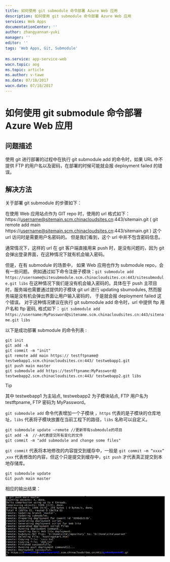 ```yaml
---
title: 如何使用 git submodule 命令部署 Azure Web 应用
description: 如何使用 git submodule 命令部署 Azure Web 应用
services: Web Apps
documentationCenter: ''
author: zhangyannan-yuki
manager: ''
editor: ''
tags: 'Web Apps, Git, Submodule'

ms.service: app-service-web
wacn.topic: aog
ms.topic: article
ms.author: v-tawe
ms.date: 07/18/2017
wacn.date: 07/18/2017
---
```


# 如何使用 git submodule 命令部署 Azure Web 应用

## 问题描述

使用 git 进行部署的过程中在执行 git submodule add 的命令时，如果 URL 中不提供 FTP 的用户名以及密码，在部署的时候可能就会报 deployment failed 的错误。

## 解决方法

关于部署 git submodule 的步骤如下：

在使用 Web 应用站点作为 GIT repo 时，使用的 url 格式如下：https://username@sitemain.scm.chinacloudsites.cn:443/sitemain.git ( git remote add main https://username@sitemain.scm.chinacloudsites.cn:443/sitemain.git ) 这个 url 访问时是需要用户名密码的。 但是我们看到，这个 url 中并不包含密码信息。 

通常情况下，这样的 url 在 git 客户端直接用来 push 时，是没有问题的，因为 git 会弹出登录界面，在这种情况下就有机会输入密码。 

但是，在有 submodule 的场景中， 如果 Web 应用也作为 submodule repo，会有一些问题。 例如通过如下命令注册子模块：`git submodule add https://username@sitesubmodule.scm.chinacloudsites.cn:443/sitesubmodule.git libs` 在这种情况下我们是没有机会输入密码的。具体在于 push 主项目时，服务端也需要通过提供的子模块 git url 进行 updating sbumodules,  然而服务端是没有机会弹出界面让用户输入密码的， 于是就会报 deployment failed 这个错误。 对于这种情况建议在执行 git submodule add 命令时，url 中提供 ftp 用户名和 ftp 密码, 格式如下： `git submodule add https://username:MyPassword@sitename.scm.chinacloudsites.cn:443/sitename.git libs`

以下是成功部署 submodule 的命令列表 :

```
git init
git add -A  
git commit -m "init"
git remote add main https:// testftpname@ testwebapp1.scm.chinacloudsites.cn:443/ testwebapp1.git 
git push main master
git submodule add https://testftpname:MyPassword@ testwebapp2.scm.chinacloudsites.cn:443/ testwebapp2.git libs  
```

> [!TIP]
> 其中 testwebapp1 为主站点, testwebapp2 为子模块站点, FTP 用户名为 testftpname, FTP 密码为 MyPassword。

`git submodule add` 命令代表增加一个子模块 ，`https` 代表的是子模块的仓库地址，`libs` 代表将子模块放置在当前工程下的路径，`libs` 名称可以自定义。

```
git submodule update –remote //更新带有submodule的项目
git add -A  //-A代表提交所有变化的文件
git commit -m "add submodule and change some files" 
```

`git commit` 代表将本地修改的内容提交到缓存中，一般是 `git commit –m “xxxx”` ,`xxx` 代表修改的内容，但这个只是提交到缓存中，`git push` 才代表真正提交到本地存储库。

```
git submodule update   
Git push main master
```

相应的输出结果：

![result](./media/aog-web-apps-qa-deploy-by-git-command/result.png)